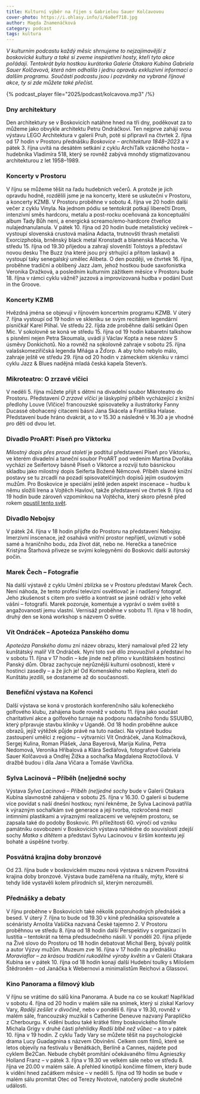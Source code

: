 ```yaml
---
title: Kulturní výběr na říjen s Gabrielou Sauer Kolčavovou
cover-photo: https://i.ohlasy.info/i/6a0ef718.jpg
author: Magda Znamenáčková
category: podcast
tags: kultura
---
```


*V kulturním podcastu každý měsíc shrnujeme to nejzajímavější z boskovické kultury a také si zveme inspirativní hosty, kteří tyto akce pořádají. Tentokrát byla hostkou kurátorka Galerie Otakara Kubína Gabriela Sauer Kolčavová, která nám odhalila i jednu opravdu exkluzivní informaci o dalším programu. Součástí podcastu jsou i pozvánky na vybrané říjnové akce, ty si zde můžete také přečíst.*

{% podcast_player file="2025/podcast/kolcavova.mp3" /%}

### Dny architektury

Den architektury se v Boskovicích natáhne hned na tři dny, poděkovat za to můžeme jako obvykle architektu Petru Ondráčkovi. Ten nejprve zahájí svou výstavu LEGO Architektura v galerii Pruh, poté si připravil na čtvrtek 2\. října od 17 hodin v Prostoru přednášku *Boskovice – architektura 1848–2023* a v pátek 3\. října uvítá na desátém setkání z cyklu ArchiTalk vzácného hosta – hudebníka Vladimíra 518, který se rovněž zabývá mnohdy stigmatizovanou architekturou z let 1958–1989.

### Koncerty v Prostoru

V říjnu se můžeme těšit na řadu hudebních večerů. A protože je jich opravdu hodně, rozdělili jsme je na koncerty, které se uskuteční v Prostoru, a koncerty KZMB. V Prostoru proběhne v sobotu 4\. října ve 20 hodin další večer z cyklu Vinyla. Na jednom pódiu se tentokrát potkají liberečtí Drom, intenzivní směs hardcoru, metalu a post-rocku oceňovaná za konceptuální album Tady Bůh není, a energická screamo/emo-hardcore čtveřice nulajednanulanula. V pátek 10\. října od 20 hodin bude metalistický večírek – vystoupí slovenská crustová mašina Adacta, trutnovští thrash metalisti Exorcizphobia, brněnský black metal Kronstadt a blanenská Macocha. Ve středu 15\. října od 19.30 přijedou a zahrají slovenští Tolstoys a představí novou desku The Buzz (na které jsou prý strhující a přitom laskaví) a vystoupí taky senegalský umělec Alibeta. O den později, ve čtvrtek 16\. října, proběhne tradiční a oblíbený Jazz Jam, jehož hostkou bude saxofonistka Veronika Dražková, a posledním kulturním zážitkem měsíce v Prostoru bude 18\. října v rámci cyklu vážně? jazzová a improvizovaná hudba v podání Dust in the Groove.

### Koncerty KZMB

Hvězdná jména se objevují v říjnovém koncertním programu KZMB. V úterý 7\. října vystoupí od 19 hodin ve skleníku se svým recitálem legendární písničkář Karel Plíhal. Ve středu 22\. říjda zde proběhne další setkání Open Mic. V sokolovně se koná ve středu 15\. října od 19 hodin kabaretní talkshow s písněmi nejen Petra Skoumala, uvádí ji Václav Kopta a nese název S úsměvy Donkichotů. No a rovněž na sokolovně zahraje v sobotu 25\. října valašskomeziříčská legenda Mňága a Žďorp. A aby toho nebylo málo, zahraje ještě ve středu 29\. října od 20 hodin v zámeckém skleníku v rámci cyklu Jazz & Blues nadějná mladá česká kapela Steven’s. 

### Mikroteatro: O zrzavé vlčici 

V neděli 5\. října můžete přijít s dětmi na divadelní soubor Mikroteatro do Prostoru. Představení *O zrzavé vlčici* je láskyplný příběh vycházející z knižní předlohy Louve (Vlčice) francouzské spisovatelky a ilustrátorky Fanny Ducassé obohacený citacemi básní Jana Skácela a Františka Halase. Představení bude hráno dvakrát, a to v 15.30 a následně v 16.30 a je vhodné pro děti od dvou let.

### Divadlo ProART: Píseň pro Viktorku

*Milostný dopis přes proud století* je podtitul představení Píseň pro Viktorku, ve kterém divadelní a taneční soubor ProART pod vedením Martina Dvořáka vychází ze Seifertovy básně Píseň o Viktorce a rozvíjí tuto básnickou skladbu jako milostný dopis Seiferta Boženě Němcové. Příběh slavné knižní postavy se tu zrcadlí na pozadí spisovatelčiných dopisů jejím osudovým mužům. Pro Boskovice je speciální ještě jeden aspekt inscenace – hudbu k němu složili Irena a Vojtěch Havlovi, takže představení ve čtvrtek 9\. října od 19 hodin bude zároveň vzpomínkou na Vojtěcha, který skoro přesně před rokem [opustil tento svět](https://ohlasy.info/clanky/2024/10/vojta-havel.html).

### Divadlo Nebojsy

V pátek 24\. října v 18 hodin přijďte do Prostoru na představení Nebojsy. Imerzivní inscenace, jež osahává vnitřní prostor nepřijetí, uvíznutí v sobě samé a hraničního bodu, zda život dát, nebo ne. Herečka a tanečnice Kristýna Štarhová přiveze se svými kolegyněmi do Boskovic další autorský počin.

### Marek Čech – Fotografie

Na další výstavě z cyklu Umění zblízka se v Prostoru představí Marek Čech. Není náhoda, že tento profesí televizní osvětlovač je i nadšený fotograf. Jeho zkušenost s citem pro světlo a kontrast se jasně odráží v jeho velké vášni – fotografii. Marek pozoruje, komentuje a vypráví o svém světě s angažovaností jemu vlastní. Vernisáž proběhne v sobotu 11\. října v 18 hodin, druhý den se koná workshop s názvem O světle.

### Vít Ondráček – Apoteóza Panského domu

*Apoteóza Panského domu* zní název obrazu, který namaloval před 22 lety kunštátský malíř Vít Ondráček. Nyní toto své dílo znovuoživil a představí ho v sobotu 11\. října v 17 hodin – kde jinde než přímo v kunštátském hostinci Panský dům. Obraz zachycuje nejrůznější kulturní osobnosti, které v hostinci zasedly – a že jich je\! Od Komenského nebo Keplera, kteří do Kunštátu jezdili, se dostaneme až do současnosti.

### Benefiční výstava na Kořenci

Další výstava se koná v prostorách konferenčního sálu kořeneckého golfového klubu, zahájena bude rovněž v sobotu 11\. října jako součást charitativní akce a golfového turnaje na podporu nadačního fondu SSUUBO, který přpravuje stavbu kliniky v Ugandě. Od 18 hodin proběhne aukce obrazů, jejíž výtěžek půjde právě na tuto nadaci. Na výstavě budou zastoupení umělci z regionu – výtvarníci Vít Ondráček, Jana Kolmačková, Sergej Kulina, Roman Plášek, Jana Bayerová, Marija Kulina, Petra Nedomová, Veronika Hříbalová a Klára Sedlářová, fotografové Gabriela Sauer Kolčavová a Ondřej Žižka a sochařka Magdalena Roztočilová. V dražbě budou i díla Jana Vičara a Tomáše Vavříčka.

### Sylva Lacinová – Příběh (ne)jedné sochy

Výstava *Sylva Lacinová – Příběh (ne)jedné sochy* bude v Galerii Otakara Kubína slavnostně zahájena v sobotu 25\. října v 16.30. O galerii si budeme více povídat s naší dnešní hostkou; nyní řekněme, že Sylva Lacinová patřila k výrazným sochařkám své generace a její tvorba, rozkročená mezi intimními plastikami a výraznými realizacemi ve veřejném prostoru, se zapsala také do podoby Boskovic. Při příležitosti 60\. výročí od vzniku památníku osvobození v Boskovicích výstava nahlédne do souvislostí zdejší sochy *Matka s dítětem* a představí Sylvu Lacinovou v širším kontextu její bohaté a úspěšné tvorby.

### Posvátná krajina doby bronzové

Od 23\. října bude v boskovickém muzeu nová výstava s názvem Posvátná krajina doby bronzové. Výstava bude zaměřena na rituály, mýty, které si tehdy lidé vystavěli kolem přírodních sil, kterým nerozuměli. 

### Přednášky a debaty

V říjnu proběhne v Boskovicích také několik pozoruhodných přednášek a besed. V úterý 7\. října to bude od 19.30 v kině přednáška spisovatele a scénáristy Arnošta Vašíčka nazvaná České tajemno 2\. V Prostoru proběhnou ve středu 8\. října od 18 hodin další Perspektivy s organizací In Iustitia – tentokrát na téma předsudečného násilí. V pondělí 20\. října přijede na Živé slovo do Prostoru od 18 hodin debatovat Michal Berg, bývalý politik a autor Výzvy mužům. Muzeum zve 16\. října v 17 hodin na přednášku *Moraviaflor – za krásou tradiční rukodělné výroby květin* a v Galerii Otakara Kubína se v pátek 10\. října od 18 hodin konají další Hudební toulky s Milošem Štědroněm – od Janáčka k Webernovi a minimalistům Reichovi a Glassovi.

### Kino Panorama a filmový klub

V říjnu se vrátíme do sálů kina Panorama. A bude na co se koukat\! Například v sobotu 4\. října od 20 hodin v malém sále na snímek, který si získal Karlovy Vary, *Raději zešílet v divočině*, nebo v pondělí 6\. října v 19.30, rovněž v malém sále, francouzský muzikál s Catherine Deneuve nazvaný Paraplíčko z Cherbourgu. K vidění budou také krátké filmy boskovického filmaře Michala Grigy v druhé části přehlídky *Radši blbě než vůbec* – a to v pátek 10\. října v 19 hodin. Z cyklu Tady Vary se můžete těšit na psychologické drama Lucy Guadagnina s názvem Obvinění. Celkem osm filmů, které se letos objevily na festivalu v Benátkách, Berlíně a Cannes, najdete pod cyklem Be2Can. Nebude chybět promítání očekávaného filmu Agnieszky Holland Franz – v pátek 3\. října v 19.30 ve velkém sále nebo ve středu 8\. října ve 20.00 v malém sále. A přehled kinotipů končíme filmem, který bude k vidění hned začátkem měsíce – v neděli 5\. října od 19 hodin se bude v malém sálu promítat Otec od Terezy Nvotové, natočený podle skutečné události.  